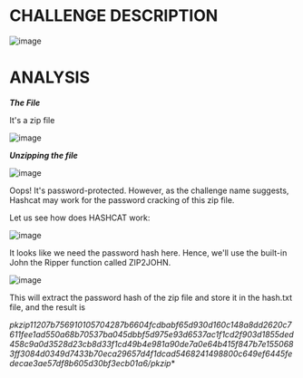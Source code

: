 # CHALLENGE DESCRIPTION

![image](.%2F..%2F..%2F..%2FChallenge%20Image%2FMISC%2FHashcat%20the%20Ripper%2FScreenshot%202024-04-23%20194422.png)

# ANALYSIS

***The File***

It's a zip file

![image](.%2F..%2F..%2F..%2FChallenge%20Image%2FMISC%2FHashcat%20the%20Ripper%2FScreenshot%202024-04-23%20204305)



***Unzipping the file***

![image](.%2F..%2F..%2F..%2FChallenge%20Image%2FMISC%2FHashcat%20the%20Ripper%2FScreenshot%202024-04-23%20204606)



Oops! It's password-protected.
However, as the challenge name suggests, Hashcat may work for the password cracking of this zip file.

Let us see how does HASHCAT work:

![image](.%2F..%2F..%2F..%2FChallenge%20Image%2FMISC%2FHashcat%20the%20Ripper%2FScreenshot%202024-04-23%20205405)



It looks like we need the password hash here. Hence, we'll use the built-in John the Ripper function called ZIP2JOHN.

![image](.%2F..%2F..%2F..%2FChallenge%20Image%2FMISC%2FHashcat%20the%20Ripper%2FScreenshot%202024-04-23%20205627)



This will extract the password hash of the zip file and store it in the hash.txt file, and the result is

**$pkzip$1*1*2*0*7b*75*69101057*0*42*8*7b*6604*fcdbabf65d930d160c148a8dd2620c7611fee1ad550a68b70537ba045dbbf5d975e93d6537ac1f1cd2f903d1855ded458c9a0d3528d23cb8d33f1cd49b4e981a90de7a0e64b415f847b7e1550683ff3084d0349d7433b70eca29657d4f1dcad5468241498800c649ef6445fedecae3ae57df8b605d30bf3ecb01a6*$/pkzip$**
